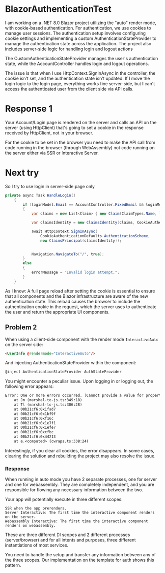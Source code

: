 # BlazorAuthenticationTest
I am working on a .NET 8.0 Blazor project utilizing the "auto" render mode, 
with cookie-based authentication. 
For authentication, we use cookies to manage user sessions. 
The authentication setup involves configuring cookie settings and implementing a custom AuthenticationStateProvider to manage the authentication state across the application. The project also includes server-side logic for handling login and logout actions

The CustomAuthenticationStateProvider manages the user's authentication state, while the AccountController handles login and logout operations.

The issue is that when I use HttpContext.SignInAsync in the controller, the cookie isn't set, and the authentication state isn't updated. If I move the login logic to the login page, everything works fine server-side, but I can't access the authenticated user from the client side via API calls.

# Response 1
Your Account/Login page is rendered on the server and calls an API on the server (using HttpClient) that's going to set a cookie in the response received by HttpClient, not in your browser.

For the cookie to be set in the browser you need to make the API call from code running in the browser (through WebAssembly) not code running on the server either via SSR or Interactive Server.

# Next try
So I try to use login in server-side page only
```csharp
private async Task HandleLogin()
    {
        if (loginModel.Email == AccountController.FixedEmail && loginModel.Password == AccountController.FixedPassword)
        {
            var claims = new List<Claim> { new Claim(ClaimTypes.Name, loginModel.Email) };

            var claimsIdentity = new ClaimsIdentity(claims, CookieAuthenticationDefaults.AuthenticationScheme);

            await HttpContext.SignInAsync(
                CookieAuthenticationDefaults.AuthenticationScheme,
                new ClaimsPrincipal(claimsIdentity));
            

            Navigation.NavigateTo("/", true);
        }
        else
        {
            errorMessage = "Invalid login attempt.";
        }
    }
```
As I know:
A full page reload after setting the cookie is essential to ensure that all components and the Blazor infrastructure are aware of the new authentication state. This reload causes the browser to include the authentication cookie in the request, which the server uses to authenticate the user and return the appropriate UI components.

## Problem 2

When using a client-side component with the render mode `InteractiveAuto` on the server side:

```html
<UserInfo @rendermode="InteractiveAuto"/>
```
And injecting AuthenticationStateProvider within the component:

```csharp
@inject AuthenticationStateProvider AuthStateProvider
```
You might encounter a peculiar issue. Upon logging in or logging out, the following error appears:

```txt
Error: One or more errors occurred. (Cannot provide a value for property 'AuthStateProvider' on type 'BlazorAuthenticationTest.Client.Components.UserInfo'. There is no registered service of type 'Microsoft.AspNetCore.Components.Authorization.AuthenticationStateProvider'.)
    at Jn (marshal-to-js.ts:349:18)
    at Tl (marshal-to-js.ts:306:28)
    at 00b21cf6:0x1fad7
    at 00b21cf6:0x1bf9f
    at 00b21cf6:0xf16c
    at 00b21cf6:0x1e7f1
    at 00b21cf6:0x1efe7
    at 00b21cf6:0xcfbc
    at 00b21cf6:0x44213
    at e.<computed> (cwraps.ts:338:24)
```

Interestingly, if you clear all cookies, the error disappears. In some cases, clearing the solution and rebuilding the project may also resolve the issue.

### Response
When running in auto mode you have 2 separate processes, one for server and one for webassembly. They are completely independent, and you are responsible for flowing any necessary information between the two.

Your app will potentially execute in three different scopes:

    SSR when the app prerenders.
    Server Interactive: The first time the interactive component renders on the server.
    Webassembly Interactive: The first time the interactive component renders on webassembly.

These are three different DI scopes and 2 different processes (server/browser) and for all intents and purposes, three different instantiations of most services.

You need to handle the setup and transfer any information between any of the three scopes. Our implementation on the template for auth shows this pattern.